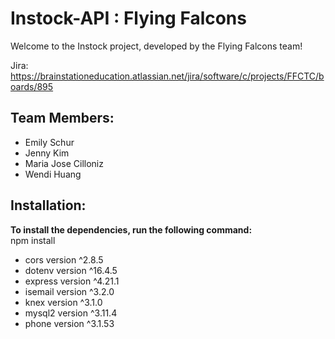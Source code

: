 # Instock-API : Flying Falcons

Welcome to the Instock project, developed by the Flying Falcons team!

Jira: https://brainstationeducation.atlassian.net/jira/software/c/projects/FFCTC/boards/895

## Team Members:
- Emily Schur
- Jenny Kim
- Maria Jose Cilloniz
- Wendi Huang

## Installation:
**To install the dependencies, run the following command:**  
npm install 
- cors version ^2.8.5
- dotenv version ^16.4.5
- express version ^4.21.1
- isemail version ^3.2.0
- knex version ^3.1.0
- mysql2 version ^3.11.4
- phone version ^3.1.53
